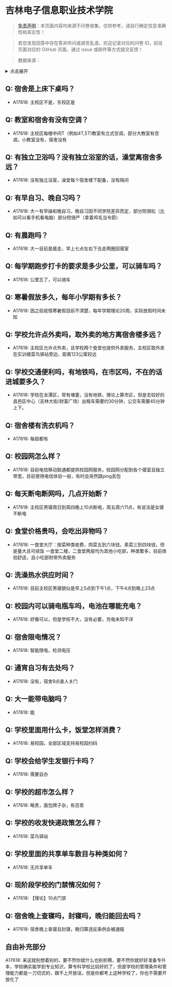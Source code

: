 # 吉林电子信息职业技术学院

> [免责声明](https://colleges.chat/#_3)：本页面内容均来源于问卷收集，仅供参考，请自行确定信息准确性和真实性！

> 若您发现回答中存在答非所问或胡言乱语，欢迎记录对应的问卷 ID，前往页面对应的 GitHub 页面，通过 issue 或邮件等方式提交反馈！

> 数据来源：

<details><summary>点击展开</summary>
<ul>
<li>A17618: 匿名 (2023 年 06 月)</li>
</ul>
</details>

## Q: 宿舍是上床下桌吗？

- A17618: 主校区不是，东校区是

## Q: 教室和宿舍有没有空调？

- A17618: 主校区每楼中间T（例如4T,5T)教室有立式空调，部分大教室有空调，小教室没有，宿舍没有

## Q: 有独立卫浴吗？没有独立浴室的话，澡堂离宿舍多远？

- A17618: 没有独立浴室，澡堂每个宿舍楼下配备，没有隔间

## Q: 有早自习、晚自习吗？

- A17618: 大一有早操和晚自习，晚自习因不同学院差异而定，部分院很松（比如可以看手机看电脑）部分院很严（拿着鸡毛当令箭）

## Q: 有晨跑吗？

- A17618: 大一目前是晨走，早上七点左右下去走两圈回寝室

## Q: 每学期跑步打卡的要求是多少公里，可以骑车吗？

- A17618: 公里忘了，可以骑车

## Q: 寒暑假放多久，每年小学期有多长？

- A17618: 因之前疫情寒暑假目前不清楚，每年学期理论20周，实际放假时间未知

## Q: 学校允许点外卖吗，取外卖的地方离宿舍楼多远？

- A17618: 主校区允许点外卖，且学校两个食堂也提供外卖服务，主校区取外卖在实训楼菜鸟驿站旁边，距离123公寓较远

## Q: 学校交通便利吗，有地铁吗，在市区吗，不在的话进城要多久？

- A17618: 学校在龙潭区，常有堵塞，没有地铁，理论上算市区，但是去较好的昌邑区中心（吉林大街/财富广场）出租车需要约30分钟，公交车需要45分钟上下。

## Q: 宿舍楼有洗衣机吗？

- A17618: 每层都有

## Q: 校园网怎么样？

- A17618: 目前电信移动联通都提供校园网服务，校园网分配到各个寝室且独立带宽，目前使用电信体验一般，有时会突然跳ping丢包

## Q: 每天断电断网吗，几点开始断？

- A17618: 主校区男寝周日到周四晚上10点断电，周五周六11点，有说法是女寝不断电

## Q: 食堂价格贵吗，会吃出异物吗？

- A17618: 一食堂大厅：按菜种类收费，肉菜五到六块钱，素菜三到四块钱，但是量大且可续饭
一食堂二楼，二食堂两层均为其他小吃部，种类繁多，目前体验舒适，且小吃部附带外卖服务

## Q: 洗澡热水供应时间？

- A17618: 目前主校区男寝貌似是早上5点到下午1点，下午4点到晚上23点

## Q: 校园内可以骑电瓶车吗，电池在哪能充电？

- A17618: 好像可以，但是学校不大，没有必要，充电未知不详

## Q: 宿舍限电情况？

- A17618: 智能限电，检测电压

## Q: 通宵自习有去处吗？

- A17618: 没有，宿舍9点查人关门

## Q: 大一能带电脑吗？

- A17618: 能

## Q: 学校里面用什么卡，饭堂怎样消费？

- A17618: 易校园，全部区域支持易校园扫码

## Q: 学校会给学生发银行卡吗？

- A17618: 需要自办

## Q: 学校的超市怎么样？

- A17618: 略贵，面包牌子杂，有百奇

## Q: 学校的收发快递政策怎么样？

- A17618: 菜鸟驿站

## Q: 学校里面的共享单车数目与种类如何？

- A17618: 无共享单车

## Q: 现阶段学校的门禁情况如何？

- A17618: 【理论】10点门禁

## Q: 宿舍晚上查寝吗，封寝吗，晚归能回去吗？

- A17618: 宿舍晚上查寝且封寝，晚归算违反条例会被通报

## 自由补充部分

A17618: 来这就别想着别的，要不然你就什么也别折腾，要不然你就好好准备专升本，学校确实能学到专业知识，算专科学校比较好的了，但是学校的管理条件和管理能力都是一刀切式的，跟不上开放话，但是你都考上这种学校了，你也不需要开放化了